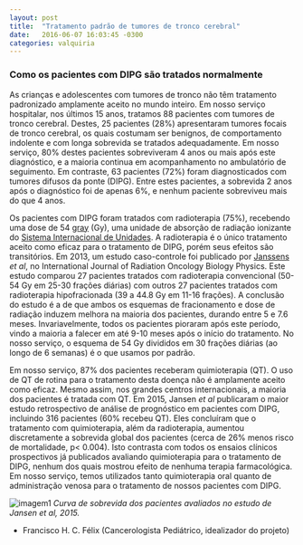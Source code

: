 ```yaml
---
layout: post
title:  "Tratamento padrão de tumores de tronco cerebral"
date:   2016-06-07 16:03:45 -0300
categories: valquiria
---
```

### Como os pacientes com DIPG são tratados normalmente

As crianças e adolescentes com tumores de tronco não têm tratamento padronizado amplamente aceito no mundo inteiro. Em nosso serviço hospitalar, nos últimos 15 anos, tratamos 88 pacientes com tumores de tronco cerebral. Destes, 25 pacientes (28%) apresentaram tumores focais de tronco cerebral, os quais costumam ser benignos, de comportamento indolente e com longa sobrevida se tratados adequadamente. Em nosso serviço, 80% destes pacientes sobreviveram 4 anos ou mais após este diagnóstico, e a maioria continua em acompanhamento no ambulatório de seguimento. Em contraste, 63 pacientes (72%) foram diagnosticados com tumores difusos da ponte (DIPG). Entre estes pacientes, a sobrevida 2 anos após o diagnóstico foi de apenas 6%, e nenhum paciente sobreviveu mais do que 4 anos.

Os pacientes com DIPG foram tratados com radioterapia (75%), recebendo uma dose de 54 [gray](https://en.wikipedia.org/wiki/Gray_(unit)) (Gy), uma unidade de absorção de radiação ionizante do [Sistema Internacional de Unidades](https://pt.wikipedia.org/wiki/Sistema_Internacional_de_Unidades). A radioterapia é o único tratamento aceito como eficaz para o tratamento de DIPG, porém seus efeitos são transitórios. Em 2013, um estudo caso-controle foi publicado por [Janssens](http://www.sciencedirect.com/science/article/pii/S0360301612005524?np=y) *et al*, no International Journal of Radiation Oncology Biology Physics. Este estudo comparou 27 pacientes tratados com radioterapia convencional (50-54 Gy em 25-30 frações diárias) com outros 27 pacientes tratados com radioterapia hipofracionada (39 a 44.8 Gy em 11-16 frações). A conclusão do estudo é a de que ambos os esquemas de fracionamento e dose de radiação induzem melhora na maioria dos pacientes, durando entre 5 e 7.6 meses. Invariavelmente, todos os pacientes pioraram após este período, vindo a maioria a falecer em até 9-10 meses após o início do tratamento. No nosso serviço, o esquema de 54 Gy divididos em 30 frações diárias (ao longo de 6 semanas) é o que usamos por padrão.

Em nosso serviço, 87% dos pacientes receberam quimioterapia (QT). O uso de QT de rotina para o tratamento desta doença não é amplamente aceito como eficaz. Mesmo assim, nos grandes centros internacionais, a maioria dos pacientes é tratada com QT. Em 2015, Jansen *et al* publicaram o maior estudo retrospectivo de análise de prognóstico em pacientes com DIPG, incluindo 316 pacientes (60% recebeu QT). Eles concluíram que o tratamento com quimioterapia, além da radioterapia, aumentou discretamente a sobrevida global dos pacientes (cerca de 26% menos risco de mortalidade, p< 0.004). Isto contrasta com todos os ensaios clínicos prospectivos já publicados avaliando quimioterapia para o tratamento de DIPG, nenhum dos quais mostrou efeito de nenhuma terapia farmacológica. Em nosso serviço, temos utilizados tanto quimioterapia oral quanto de administração venosa para o tratamento de nossos pacientes com DIPG.

![imagem1](http://www.ncbi.nlm.nih.gov/pmc/articles/PMC4483042/figure/NOU104F2/)
*Curva de sobrevida dos pacientes avaliados no estudo de Jansen et al, 2015.*

- Francisco H. C. Félix (Cancerologista Pediátrico, idealizador do projeto)
